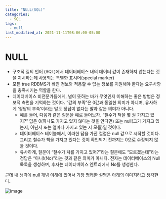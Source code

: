 ```yaml
---
title: "NULL(SQL)"
categories:
  - SQL
tags:
  - null
last_modified_at: 2021-11-11T08:06:00-05:00
---
```

# NULL
- 구조적 질의 언어 (SQL)에서 데이터베이스 내의 데이터 값이 존재하지 않는다는 것을 지시하는데 사용되는 특별한 표시어(special marker)
- 모든 true RDBMS가 빠진 정보와 적용할 수 없는 정보를 지원해야 한다는 요구사항을 충족시키는 역할을 한다.
- 데이터베이스 비전문가들에게, 널이 뜻하는 바가 무엇인지 이해하는 좋은 방법은 정보적 측면을 기억하는 것이다. “값의 부족”은 0값과 동일한 의미가 아니며, 유사하게 ‘정답의 부족’이라는 말도 정답이 없다는 말과 같은 의미가 아니다. 
  - 예를 들어, 다음과 같은 질문을 예로 들어보자. “철수가 책을 몇 권 가지고 있지?” 답은 0(하나도 가지고 있지 않다는 것을 안다면) 또는 null(그가 가지고 있는지, 아닌지 또는 얼마나 가지고 있는 지 모름)일 것이다. 
  - 데이터베이스 테이블에서, 이러한 답을 가진 컬럼은 null 값으로 시작할 것이다. 그리고 철수가 책을 가지고 있다는 것이 확인되기 전까지는 0으로 수정되지 않을 것이다. 
  - 유사하게, 질문이 “철수가 차를 가지고 있어?”라는 질문에도 “모르겠는데”라는 정답은 “아니!(No)”라는 것과 같은 의미가 아니다. 전자는 데이터베이스의 Null 목록을 생성하며, 후자는 데이터베이스 엔트리에서 No를 생성한다.

근데 내 생각에 null 개념 이해에 있어서 가장 명쾌한 설명은 아래의 이미지라고 생각한다.

![image](https://user-images.githubusercontent.com/69496570/141292146-117394c2-3f33-4044-8647-fafc5b152e55.png)
